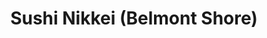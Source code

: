 ---
layout: place
title: "Sushi Nikkei (Belmont Shore)"
permalink: /california/long-beach/sushi-nikkei-belmont-shore.html
stateAbbr: CA
stateName: California
cityName: Long Beach
seo:
  name: "Sushi Nikkei (Belmont Shore)"
  type: Restaurant
  links: null
description: "Sushi Nikkei (Belmont Shore) serves delicious sushi in Long Beach, California. Try fresh Japanese dishes for a great dining experience. "
place_id: ChIJSUJW-mox3YARC4_8O_IUqSE
photos:
  - name: >-
      places/ChIJSUJW-mox3YARC4_8O_IUqSE/photos/AeeoHcIZvBNKHIOMmDYt8Q6yMhnh2SnHij7_QM4beygSEhvxDRtkqMFBAddRWdRBEVs2VeJl0oKTxbT1xdf25aOG665M-yRELFDNWfg0OqZXIFoMF2YJD8Dj46Zjmw66pHaRyz8hkNmWh6O_8wKh9ElgGcSwTRNlBNj8pAsBQjEF956j24bwK_xcgrKY3AVnPrD-Cdb_DTfbyIdw5ypCfH6f6xiTkbH_exv5R13CQhh86Vqcv7MQzZtDDZbnDkvsFePwl7gFCql0jpTHoQIqB5dYhXix8rGqRLRN1Ak1ZaQus3BSOg
    widthPx: 3024
    heightPx: 4032
    authorAttributions:
      - displayName: Sushi Nikkei (Belmont Shore)
        uri: https://maps.google.com/maps/contrib/103369978924518710581
        photoUri: >-
          https://lh3.googleusercontent.com/a/ACg8ocJ-YhIaUe9u2b5ZJhaYwECxNxobn8LgoVdwybMp0UcFQpmldQ=s100-p-k-no-mo
    flagContentUri: >-
      https://www.google.com/local/imagery/report/?cb_client=maps_api_places.places_api&image_key=!1e10!2sAF1QipM-7gT6rE6hV5sSrAsZUuwiLUieZmjC1hh8Qyw1&hl=en-US
    googleMapsUri: >-
      https://www.google.com/maps/place//data=!3m4!1e2!3m2!1sAF1QipM-7gT6rE6hV5sSrAsZUuwiLUieZmjC1hh8Qyw1!2e10!4m2!3m1!1s0x80dd316afa564249:0x21a914f23bfc8f0b
  - name: >-
      places/ChIJSUJW-mox3YARC4_8O_IUqSE/photos/AeeoHcIB_OaGG4pKM3GCMD1ciOxwLe_X4KBl9cF2CoAkehmRBSMtYem-1gxAwzjlEuK73IejaA8To4dKlNzwobf5AauulLWxgpUlsZq-G6UnJvY1Vmz2m3-L0WRd_eRMO46t_1dCHvV58yuyHBp775sjQl9AuSv7MaZvYjtINcd7sUUgwPTN3ij_s6CJdnJMvXleSL2mFi_ZaxaZsz6JY60RHCYtiT2g59eh0ee3Z7ve3FXVG5O8P57SCTA4a5bYl02EjXamCPVEtU5bOd4c672OP3QPKmbciQYY4IR1M2QD176Nhg
    widthPx: 1260
    heightPx: 660
    authorAttributions:
      - displayName: Sushi Nikkei (Belmont Shore)
        uri: https://maps.google.com/maps/contrib/103369978924518710581
        photoUri: >-
          https://lh3.googleusercontent.com/a/ACg8ocJ-YhIaUe9u2b5ZJhaYwECxNxobn8LgoVdwybMp0UcFQpmldQ=s100-p-k-no-mo
    flagContentUri: >-
      https://www.google.com/local/imagery/report/?cb_client=maps_api_places.places_api&image_key=!1e10!2sAF1QipMmldvY2KnK-m4kTnaYLyqNs5yhlj3Rs9BwnyDq&hl=en-US
    googleMapsUri: >-
      https://www.google.com/maps/place//data=!3m4!1e2!3m2!1sAF1QipMmldvY2KnK-m4kTnaYLyqNs5yhlj3Rs9BwnyDq!2e10!4m2!3m1!1s0x80dd316afa564249:0x21a914f23bfc8f0b
  - name: >-
      places/ChIJSUJW-mox3YARC4_8O_IUqSE/photos/AeeoHcJpSpSQFeHwhHmCHNbk2rXyOOh7n30PwV7yBpcIYTZYOXcaGyBI7SyQjuUV_-NQzzBftHhl8S6K4sf7pewwMWWfOgizkeS7ZBBhjMUPWHMLONhOXbuoesy_AUqMX2KOmDwLtwJ3VoSav1Cga_jdfrsp21_wHHsoqcE7OHGyv29T61Rk6Wm5BTMhmuN_XWG_imuGwkzR1N_pKMEU6oHZBwRj4uc5SCU2po6NK5fgXDUTU5bacGjc316YoxF0dPoe286C-WQqu46-QoSIl4lHyKfwz6PFW2Di2BA0ytn0qQEFoGqBd03FiW_PHugC6aUvRnsXwyWmDAwMTBeg6V-nbuombIAKEAMp4vUg81rZEXjGnUb1l11CALAkJEYphjuMN3hxTys_L8Vj8uzOaSIGRKaanB_a8HqB40Mdmfo4Ttc
    widthPx: 2048
    heightPx: 1366
    authorAttributions:
      - displayName: Russ Lacuata
        uri: https://maps.google.com/maps/contrib/103464758035032588945
        photoUri: >-
          https://lh3.googleusercontent.com/a-/ALV-UjWyRlw5Sogp8E4ynYJzbN78SGF9Gn2P5mEnk_d4YuzinEH-R7AkeA=s100-p-k-no-mo
    flagContentUri: >-
      https://www.google.com/local/imagery/report/?cb_client=maps_api_places.places_api&image_key=!1e10!2sCIHM0ogKEICAgMCIzOmmVQ&hl=en-US
    googleMapsUri: >-
      https://www.google.com/maps/place//data=!3m4!1e2!3m2!1sCIHM0ogKEICAgMCIzOmmVQ!2e10!4m2!3m1!1s0x80dd316afa564249:0x21a914f23bfc8f0b
  - name: >-
      places/ChIJSUJW-mox3YARC4_8O_IUqSE/photos/AeeoHcK0XWUAxuWipIJtnX035Zp3GS1h77OUDdOwLtjYYOdTcvx0gs5UmFeOHepZL0P8w4kPN0iR9XkwNxqwf9TVUNWZaTM-be455pM7YsGgmIrWCe97uWCdVJXQEXAVM2HVe9iNjLQEFpO4KjQlUrk1JFejbEIU5PvXeWV6dulmOE5TRCwniolvxJdIHKvmzj-1ueoYdq3EAc03QaHByFQ2GUvntu35HLTFHQhqmfIgYqHsFyK_r6XBBgXnjbdoOBrei7rEPgMLFkWL6216K5tF6VoygJJVhMZ3BMwgdtyFgMF1DCI48lrjsvns8Xay_HhI-rBa001L8x1szbAaWqLFhd7A833uT_pC4pK6duCnH6Ae8va6_tnUgnGpTLsOLs9bl0HAE_LCv9QYaX1TF2aEMSkadHh8fHDhgvC8ewLDkLlf7A
    widthPx: 2048
    heightPx: 1366
    authorAttributions:
      - displayName: Russ Lacuata
        uri: https://maps.google.com/maps/contrib/103464758035032588945
        photoUri: >-
          https://lh3.googleusercontent.com/a-/ALV-UjWyRlw5Sogp8E4ynYJzbN78SGF9Gn2P5mEnk_d4YuzinEH-R7AkeA=s100-p-k-no-mo
    flagContentUri: >-
      https://www.google.com/local/imagery/report/?cb_client=maps_api_places.places_api&image_key=!1e10!2sCIHM0ogKEICAgMCIzOmmNQ&hl=en-US
    googleMapsUri: >-
      https://www.google.com/maps/place//data=!3m4!1e2!3m2!1sCIHM0ogKEICAgMCIzOmmNQ!2e10!4m2!3m1!1s0x80dd316afa564249:0x21a914f23bfc8f0b
  - name: >-
      places/ChIJSUJW-mox3YARC4_8O_IUqSE/photos/AeeoHcLQPcHKvAYTgryQeZVMcVXg_Hmyr98ME2igCBYzApmnlBoVVxuqURhP-UeMKWc2euRiVd-oZwuSH7g4acMo_GzhiPaQqeBK4uFS6N3Y2zWrAzGYPjltq92-WNInCSlmM2jp5htp8Q4qWNeiwq3PbFBHdy0JvSHUIxLbXWYt51gsEQN5R2wjcsjiN9HyOItE-PkW1rZvVg33iDm9uPbqwrcP9-MqW8VFDBK8Jxj93Q2reqr5BF8lDafuoeXOAdE0j9pZDihOwA7ym3Cq8RqbYK-8yGqmDFX5qZFt1bgTToIdAHtk9-CxawhRZZMFu2sjPBdcOl--9huS5Rs927yx_omY4wKWWDqfAoPgr-SKqZhsR-HnIGtaprggLod_oY3rAnE4PYOn1qFXP-ucZrs7CIwOaIC2S-qfAADe2t96HhMQwmim
    widthPx: 2048
    heightPx: 1366
    authorAttributions:
      - displayName: Russ Lacuata
        uri: https://maps.google.com/maps/contrib/103464758035032588945
        photoUri: >-
          https://lh3.googleusercontent.com/a-/ALV-UjWyRlw5Sogp8E4ynYJzbN78SGF9Gn2P5mEnk_d4YuzinEH-R7AkeA=s100-p-k-no-mo
    flagContentUri: >-
      https://www.google.com/local/imagery/report/?cb_client=maps_api_places.places_api&image_key=!1e10!2sCIHM0ogKEICAgMCIzOmm9QE&hl=en-US
    googleMapsUri: >-
      https://www.google.com/maps/place//data=!3m4!1e2!3m2!1sCIHM0ogKEICAgMCIzOmm9QE!2e10!4m2!3m1!1s0x80dd316afa564249:0x21a914f23bfc8f0b
  - name: >-
      places/ChIJSUJW-mox3YARC4_8O_IUqSE/photos/AeeoHcKGVOmYHNHKaFx3N8Zf3WNKRFivhq-mAKYxbthOpUfqZuk58ydi-y-cB6cu0jM91lkKWzSTVPzbiiWZpy4H5e23A8C03irVuzEU9tRFYJCWBU_zz5tPApa6M_hS9u8j_tYOVjfYqOr1rAxriQVoUzf0nMSEMU6xcLy-DKwDRZsRUI-Yg7Cl-ILMFPbTthfkCjPV7tmVJcdvh_1iZljmtKqsKWIo0ltKRP33cAyfqmpxQdUYPBvn7sxXg2xM2A2NhMUX8lrQisJ-qu3HzVBAUzGq6jOdVstDFTSscKpcCwOVoV779OH9Bh_9j7sZolmv4eDmeAYjsIIkQEj5fJQuG7hdfZpmU8_vSInb9jv5GnK_EaRYkMhWkxEKJbDIKct72B1aoCm-4Mc17-jAHoI9gBbfUziKfZyaBlmt7cYJ43vjY5li
    widthPx: 3024
    heightPx: 4032
    authorAttributions:
      - displayName: Fransco Sukarto
        uri: https://maps.google.com/maps/contrib/111649721269827434046
        photoUri: >-
          https://lh3.googleusercontent.com/a-/ALV-UjVaYHythcjAZMB6XmUf8_PQifuqN7_9cpLdg-OLUB2Cc6s1a7-DpQ=s100-p-k-no-mo
    flagContentUri: >-
      https://www.google.com/local/imagery/report/?cb_client=maps_api_places.places_api&image_key=!1e10!2sCIHM0ogKEICAgICH5-CitQE&hl=en-US
    googleMapsUri: >-
      https://www.google.com/maps/place//data=!3m4!1e2!3m2!1sCIHM0ogKEICAgICH5-CitQE!2e10!4m2!3m1!1s0x80dd316afa564249:0x21a914f23bfc8f0b
  - name: >-
      places/ChIJSUJW-mox3YARC4_8O_IUqSE/photos/AeeoHcI2oxIUKQKFaXEqqADk-l1LzuQPiHVGat0c7ILf5v0U7jPAxKfqGGSw33ngS_gubNzkoOcTwnkyBR8fB6e_jKq1r4euYzBpMzcJOg6L4AlkY-Ha4R9vAu2CJUIrYyXFw0wfPhfDsY0eo9zPz9U-9dVQQXCiXGwe0elzTiyGh3oGEFkbohVr29Ei8gZICnWvhsQ8N8OkQaa6MMWFS1ZPdtXXKfoMy0IM_Sgpb4oHykVqU7SVtn9j-weXqMqEJY1uZeWTl04W5ezbsMXsqRw92S5dCein9aSbYagZK8vH2HEZlYketzERyFwmH0tud4T-5Cu1l3havqAyo_PVgZd1Mv8Qvg6GQM5ukquheeUFsnEXW8g5OkAPjMSb4kb1IhtVzTRl-o2DxuXg-q6JgBoRewzOx7kkNl2o14EnFJpIvoIxsQ
    widthPx: 2048
    heightPx: 1366
    authorAttributions:
      - displayName: Russ Lacuata
        uri: https://maps.google.com/maps/contrib/103464758035032588945
        photoUri: >-
          https://lh3.googleusercontent.com/a-/ALV-UjWyRlw5Sogp8E4ynYJzbN78SGF9Gn2P5mEnk_d4YuzinEH-R7AkeA=s100-p-k-no-mo
    flagContentUri: >-
      https://www.google.com/local/imagery/report/?cb_client=maps_api_places.places_api&image_key=!1e10!2sCIHM0ogKEICAgMCIzOmmdQ&hl=en-US
    googleMapsUri: >-
      https://www.google.com/maps/place//data=!3m4!1e2!3m2!1sCIHM0ogKEICAgMCIzOmmdQ!2e10!4m2!3m1!1s0x80dd316afa564249:0x21a914f23bfc8f0b
  - name: >-
      places/ChIJSUJW-mox3YARC4_8O_IUqSE/photos/AeeoHcKZol3nsGC1vV30EStJQVqquQ6V8wcNhbiNmlBL8og03WMS1fq84iRV8QwF8g6lMQOcsSbDZ3yCTTUPk8OpAP7vTqP0z_lK0k_g7AVTFYwNDjg_42nimJP9fL9DHX4okeZSFKhExFcNFhVl3TfTaq6t3IKcj0SdAbUWNGBimVt1AzaOhDPJTzdfjpoRNzAoq_K_sxfOmXne2dHKmgmYoSety0X0AVfxTguT6_FLT9WJCQwKDC6o1cqUPNpU6khzg5e4WZK0Z4tC5YPgR4NbRhJz7e_7YWLNZPWvrRoKcZl6dAjsgUMVYv8tw1gdDXRZQFmrNsLAQ6hcqLiqCQfvV6Cb7pBoS7I4hIX85vDEO8123oObZsfc-1MBdmtayBvMoG7N4UMv7YwBzZuguoKb10Gs0AwbVK1lYC-qSq2SHt6rLWqe
    widthPx: 4032
    heightPx: 3024
    authorAttributions:
      - displayName: Fransco Sukarto
        uri: https://maps.google.com/maps/contrib/111649721269827434046
        photoUri: >-
          https://lh3.googleusercontent.com/a-/ALV-UjVaYHythcjAZMB6XmUf8_PQifuqN7_9cpLdg-OLUB2Cc6s1a7-DpQ=s100-p-k-no-mo
    flagContentUri: >-
      https://www.google.com/local/imagery/report/?cb_client=maps_api_places.places_api&image_key=!1e10!2sCIHM0ogKEICAgICH5-Ci1QE&hl=en-US
    googleMapsUri: >-
      https://www.google.com/maps/place//data=!3m4!1e2!3m2!1sCIHM0ogKEICAgICH5-Ci1QE!2e10!4m2!3m1!1s0x80dd316afa564249:0x21a914f23bfc8f0b
  - name: >-
      places/ChIJSUJW-mox3YARC4_8O_IUqSE/photos/AeeoHcJTcm0rZhqhSKqTOGKOkMfb1jIw3Gk7HWHreEk4SFiUAXveOWtMk-UP6Ahgk5LlMrGD1XCqJgaqhpjvCMSx7LKznkt4hElPb0-z4tkKJf6o8wV0PBi_MUMVySwNfQTNbNXQg5C8I7sjZ5PcwrrIDCj76UPOz03WSOkWiHNTxh92ElOXAbD0LcHlZEF0vLMptMpCbCeP6oM_Lo7JISK2LzauZnmjs3K8DBsr7ZLXq8EEYJ78g1hWwDBRSHmA0pUlxLQuJg4D09M-r4cYuOEfvw034QoIIbTCoVkcRSceEKNBnfjn1GP8NNZJFFJZ92omNtV77Jd1ycJOP-y0k6Yx8OM3JSULBnDItu3YrV-HpUsAnHS-az05Dne3gFVsOsm1SipS8Kd5qByfYqC9jmYHWlRbcMyDWq_ADvjEmEOKVfl_DpbE
    widthPx: 3024
    heightPx: 4032
    authorAttributions:
      - displayName: Ami
        uri: https://maps.google.com/maps/contrib/107568357953740549258
        photoUri: >-
          https://lh3.googleusercontent.com/a-/ALV-UjXmM3w9i9WWSG8ib4rXhLAipVuqL59kDr9Cui5-B8VukBgUglpH=s100-p-k-no-mo
    flagContentUri: >-
      https://www.google.com/local/imagery/report/?cb_client=maps_api_places.places_api&image_key=!1e10!2sCIHM0ogKEICAgICXvvuAqAE&hl=en-US
    googleMapsUri: >-
      https://www.google.com/maps/place//data=!3m4!1e2!3m2!1sCIHM0ogKEICAgICXvvuAqAE!2e10!4m2!3m1!1s0x80dd316afa564249:0x21a914f23bfc8f0b
  - name: >-
      places/ChIJSUJW-mox3YARC4_8O_IUqSE/photos/AeeoHcKQyK6P6oFNGdj8zlz-mJRETUy5XBupv8HlysNoTrVKyL3fBaCveMCgIbijQtJZiTITOCw6-LSQUofrzO-91aakqWX4pLDIF8MZY-szdhXslGuU8L76H9WlwmfaEWON1bjwelcMK8QDlbnzqvmM830v1V4jdZQz41bxlUE3apNtjeZrVWSxkSDayqWLHqBfaKiOOrMGrgFMUQadASoPThZQzVFpbJYPtO6y2wqn7BMQLmJw7K9WSffXS13Q6W85Qu4uvLJL4xm0-oLSZhmeo8XjO7ozMkybcgmJfHuBrbTHrTVwnQH9yrWMNRhqiRi8kXYZqIIAV-3Plt7ChNI7pPzVbzL10xdmuNO3FxwRPlSvojY4_3pVa7gKhboqxhoq-LqiKXkAVcQmTYF1ONUTzMRXLJVP0frsSjN7BLs9xeIOE8U
    widthPx: 4032
    heightPx: 3024
    authorAttributions:
      - displayName: Dawn Faessler
        uri: https://maps.google.com/maps/contrib/102759073645981086787
        photoUri: >-
          https://lh3.googleusercontent.com/a-/ALV-UjXEuA-joAyklicHu2yedX_lYyoBaq4_Ol7FiCpefsb2oubSmOhc=s100-p-k-no-mo
    flagContentUri: >-
      https://www.google.com/local/imagery/report/?cb_client=maps_api_places.places_api&image_key=!1e10!2sCIHM0ogKEICAgICBsoeftgE&hl=en-US
    googleMapsUri: >-
      https://www.google.com/maps/place//data=!3m4!1e2!3m2!1sCIHM0ogKEICAgICBsoeftgE!2e10!4m2!3m1!1s0x80dd316afa564249:0x21a914f23bfc8f0b
address: 5020 2nd St, Long Beach, CA 90803, USA
street: 5020 2nd St
city: Long Beach
state: CA
zip: '90803'
country: USA
neighborhood: Belmont Shore
latitude: '33.760692'
longitude: '-118.136266'
accessibility_options:
  wheelchairAccessibleParking: true
  wheelchairAccessibleEntrance: true
  wheelchairAccessibleRestroom: true
  wheelchairAccessibleSeating: true
business_status: OPERATIONAL
name: Sushi Nikkei (Belmont Shore)
google_maps_links:
  directionsUri: >-
    https://www.google.com/maps/dir//''/data=!4m7!4m6!1m1!4e2!1m2!1m1!1s0x80dd316afa564249:0x21a914f23bfc8f0b!3e0
  placeUri: https://maps.google.com/?cid=2425492904936771339
  writeAReviewUri: >-
    https://www.google.com/maps/place//data=!4m3!3m2!1s0x80dd316afa564249:0x21a914f23bfc8f0b!12e1
  reviewsUri: >-
    https://www.google.com/maps/place//data=!4m4!3m3!1s0x80dd316afa564249:0x21a914f23bfc8f0b!9m1!1b1
  photosUri: >-
    https://www.google.com/maps/place//data=!4m3!3m2!1s0x80dd316afa564249:0x21a914f23bfc8f0b!10e5
primary_type: Sushi Restaurant
opening_hours:
  regular: null
  current: null
secondary_opening_hours:
  regular:
    weekdayDescriptions: null
    type: null
  current:
    weekdayDescriptions: null
    type: null
phone: null
price_level: null
price_range: null
rating: null
rating_count: 0
website: null
reviews: null
parking_options: null
payment_options: null
allow_dogs: null
curbside_pickup: null
delivery: null
dine_in: null
good_for_children: null
good_for_groups: null
good_for_sports: null
live_music: null
menu_for_children: null
outdoor_seating: null
reservable: null
restroom: null
serves_beer: null
serves_breakfast: null
serves_brunch: null
serves_cocktails: null
serves_coffee: null
serves_dinner: null
serves_dessert: null
serves_lunch: null
serves_vegetarian_food: null
serves_wine: null
takeout: null
update_category: essentials
summary: null

---
